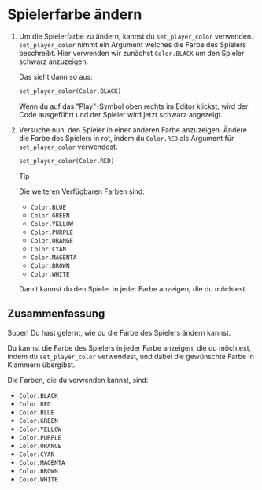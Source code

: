 # Spielerfarbe ändern

1. Um die Spielerfarbe zu ändern, kannst du `set_player_color` verwenden. `set_player_color` nimmt ein Argument welches die Farbe des Spielers beschreibt. Hier verwenden wir zunächst `Color.BLACK` um den Spieler schwarz anzuzeigen.  

    Das sieht dann so aus:
    ```python
    set_player_color(Color.BLACK)
    ```

    Wenn du auf das "Play"-Symbol oben rechts im Editor klickst, wird der Code ausgeführt und der Spieler wird jetzt schwarz angezeigt.  

2. Versuche nun, den Spieler in einer anderen Farbe anzuzeigen. Ändere die Farbe des Spielers in rot, indem du `Color.RED` als Argument für `set_player_color` verwendest.

    ```python
    set_player_color(Color.RED)
    ```
    
    > [!TIP]
    > Die weiteren Verfügbaren Farben sind:
    > * `Color.BLUE`
    > * `Color.GREEN`
    > * `Color.YELLOW`
    > * `Color.PURPLE`
    > * `Color.ORANGE`
    > * `Color.CYAN`
    > * `Color.MAGENTA`
    > * `Color.BROWN`
    > * `Color.WHITE`

    Damit kannst du den Spieler in jeder Farbe anzeigen, die du möchtest.

## Zusammenfassung

Super! Du hast gelernt, wie du die Farbe des Spielers ändern kannst. 

Du kannst die Farbe des Spielers in jeder Farbe anzeigen, die du möchtest, indem du `set_player_color` verwendest, und dabei die gewünschte Farbe in Klammern übergibst.

Die Farben, die du verwenden kannst, sind:

* `Color.BLACK`
* `Color.RED`
* `Color.BLUE`
* `Color.GREEN`
* `Color.YELLOW`
* `Color.PURPLE`
* `Color.ORANGE`
* `Color.CYAN`
* `Color.MAGENTA`
* `Color.BROWN`
* `Color.WHITE`
